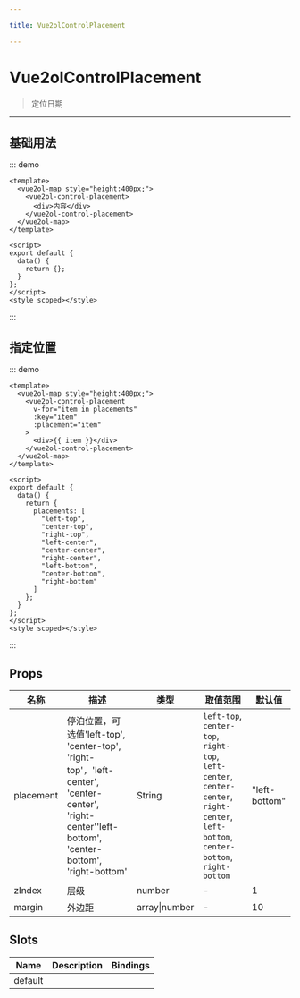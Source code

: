 ```yaml
---

title: Vue2olControlPlacement

---
```


# Vue2olControlPlacement

> 定位日期

---

## 基础用法

::: demo

```vue
<template>
  <vue2ol-map style="height:400px;">
    <vue2ol-control-placement>
      <div>内容</div>
    </vue2ol-control-placement>
  </vue2ol-map>
</template>

<script>
export default {
  data() {
    return {};
  }
};
</script>
<style scoped></style>
```

:::

## 指定位置

::: demo

```vue
<template>
  <vue2ol-map style="height:400px;">
    <vue2ol-control-placement
      v-for="item in placements"
      :key="item"
      :placement="item"
    >
      <div>{{ item }}</div>
    </vue2ol-control-placement>
  </vue2ol-map>
</template>

<script>
export default {
  data() {
    return {
      placements: [
        "left-top",
        "center-top",
        "right-top",
        "left-center",
        "center-center",
        "right-center",
        "left-bottom",
        "center-bottom",
        "right-bottom"
      ]
    };
  }
};
</script>
<style scoped></style>
```

:::

## Props

| 名称      | 描述                                                                                                                                                | 类型          | 取值范围                                                                                                                              | 默认值        |
| --------- | --------------------------------------------------------------------------------------------------------------------------------------------------- | ------------- | ------------------------------------------------------------------------------------------------------------------------------------- | ------------- |
| placement | 停泊位置，可选值'left-top', 'center-top', 'right-top'，'left-center', 'center-center', 'right-center''left-bottom', 'center-bottom', 'right-bottom' | String        | `left-top`, `center-top`, `right-top`, `left-center`, `center-center`, `right-center`, `left-bottom`, `center-bottom`, `right-bottom` | "left-bottom" |
| zIndex    | 层级                                                                                                                                                | number        | -                                                                                                                                     | 1             |
| margin    | 外边距                                                                                                                                              | array\|number | -                                                                                                                                     | 10            |

## Slots

| Name    | Description | Bindings |
| ------- | ----------- | -------- |
| default |             |          |
